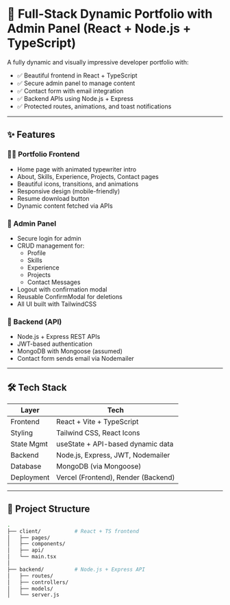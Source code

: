 # 🚀 Full-Stack Dynamic Portfolio with Admin Panel (React + Node.js + TypeScript)

A fully dynamic and visually impressive developer portfolio with:

- ✅ Beautiful frontend in React + TypeScript
- ✅ Secure admin panel to manage content
- ✅ Contact form with email integration
- ✅ Backend APIs using Node.js + Express
- ✅ Protected routes, animations, and toast notifications

---

## ✨ Features

### 👨‍💻 Portfolio Frontend

- Home page with animated typewriter intro
- About, Skills, Experience, Projects, Contact pages
- Beautiful icons, transitions, and animations
- Responsive design (mobile-friendly)
- Resume download button
- Dynamic content fetched via APIs

### 🔐 Admin Panel

- Secure login for admin
- CRUD management for:
  - Profile
  - Skills
  - Experience
  - Projects
  - Contact Messages
- Logout with confirmation modal
- Reusable ConfirmModal for deletions
- All UI built with TailwindCSS

### 🔧 Backend (API)

- Node.js + Express REST APIs
- JWT-based authentication
- MongoDB with Mongoose (assumed)
- Contact form sends email via Nodemailer

---

## 🛠️ Tech Stack

| Layer      | Tech                                |
| ---------- | ----------------------------------- |
| Frontend   | React + Vite + TypeScript           |
| Styling    | Tailwind CSS, React Icons           |
| State Mgmt | useState + API-based dynamic data   |
| Backend    | Node.js, Express, JWT, Nodemailer   |
| Database   | MongoDB (via Mongoose)              |
| Deployment | Vercel (Frontend), Render (Backend) |

---

## 🔧 Project Structure

```bash
.
├── client/           # React + TS frontend
│   ├── pages/
│   ├── components/
│   ├── api/
│   └── main.tsx
│
├── backend/          # Node.js + Express API
│   ├── routes/
│   ├── controllers/
│   ├── models/
│   └── server.js
```

